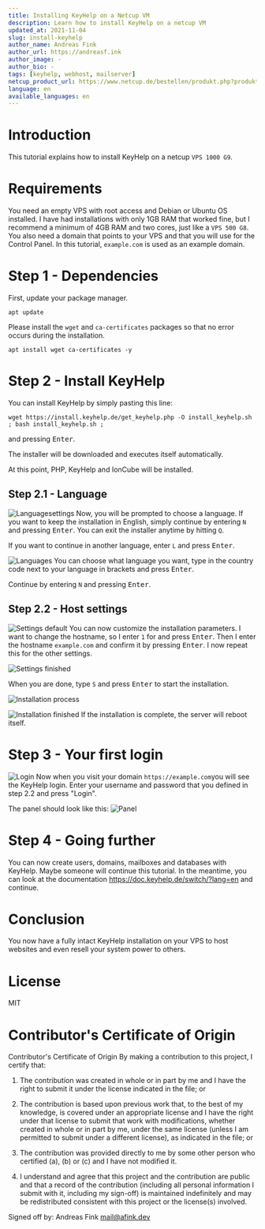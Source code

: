 ```yaml
---
title: Installing KeyHelp on a Netcup VM
description: Learn how to install KeyHelp on a netcup VM
updated_at: 2021-11-04
slug: install-keyhelp
author_name: Andreas Fink
author_url: https://andreasf.ink
author_image: -
author_bio: -
tags: [keyhelp, webhost, mailserver]
netcup_product_url: https://www.netcup.de/bestellen/produkt.php?produkt=2554
language: en
available_languages: en
---
```


# Introduction

This tutorial explains how to install KeyHelp on a netcup `VPS 1000 G9`.

# Requirements

You need an empty VPS with root access and Debian or Ubuntu OS installed. I have had installations with only 1GB RAM that worked fine, but I recommend a minimum of 4GB RAM and two cores, just like a `VPS 500 G8`.
You also need a domain that points to your VPS and that you will use for the Control Panel. In this tutorial, `example.com` is used as an example domain.

# Step 1 - Dependencies

First, update your package manager.

```
apt update
```

Please install the `wget` and `ca-certificates` packages so that no error occurs during the installation.

```
apt install wget ca-certificates -y
```

# Step 2 - Install KeyHelp

You can install KeyHelp by simply pasting this line:

```
wget https://install.keyhelp.de/get_keyhelp.php -O install_keyhelp.sh ; bash install_keyhelp.sh ;
```

and pressing <kbd>Enter</kbd>.

The installer will be downloaded and executes itself automatically.

At this point, PHP, KeyHelp and IonCube will be installed.

## Step 2.1 - Language

![Languagesettings](./images/lang.png)
Now, you will be prompted to choose a language. If you want to keep the installation in English, simply continue by entering `N` and pressing <kbd>Enter</kbd>. You can exit the installer anytime by hitting `Q`.

If you want to continue in another language, enter `L` and press <kbd>Enter</kbd>.

![Languages](./images/languages.png)
You can choose what language you want, type in the country code next to your language in brackets and press <kbd>Enter</kbd>.

Continue by entering `N` and pressing <kbd>Enter</kbd>.

## Step 2.2 - Host settings

![Settings default](./images/settings_0.png)
You can now customize the installation parameters. I want to change the hostname, so I enter `1` for and press <kbd>Enter</kbd>. Then I enter the hostname `example.com` and confirm it by pressing <kbd>Enter</kbd>. I now repeat this for the other settings.

![Settings finished](./images/settings_1.png)

When you are done, type `S` and press <kbd>Enter</kbd> to start the installation.

![Installation process](./images/install.png)

![Installation finished](./images/done.png)
If the installation is complete, the server will reboot itself.

# Step 3 - Your first login

![Login](./images/login.png)
Now when you visit your domain `https://example.com`you will see the KeyHelp login. Enter your username and password that you defined in step 2.2 and press "Login".

The panel should look like this:
![Panel](./images/panel.png)

# Step 4 - Going further

You can now create users, domains, mailboxes and databases with KeyHelp. Maybe someone will continue this tutorial. In the meantime, you can look at the documentation https://doc.keyhelp.de/switch/?lang=en and continue.

# Conclusion

You now have a fully intact KeyHelp installation on your VPS to host websites and even resell your system power to others.

# License

MIT

# Contributor's Certificate of Origin

Contributor's Certificate of Origin By making a contribution to this project, I certify that:

1.  The contribution was created in whole or in part by me and I have the right to submit it under the license indicated in the file; or

2.  The contribution is based upon previous work that, to the best of my knowledge, is covered under an appropriate license and I have the right under that license to submit that work with modifications, whether created in whole or in part by me, under the same license (unless I am permitted to submit under a different license), as indicated in the file; or

3.  The contribution was provided directly to me by some other person who certified (a), (b) or (c) and I have not modified it.

4.  I understand and agree that this project and the contribution are public and that a record of the contribution (including all personal information I submit with it, including my sign-off) is maintained indefinitely and may be redistributed consistent with this project or the license(s) involved.

Signed off by: Andreas Fink mail@afink.dev
